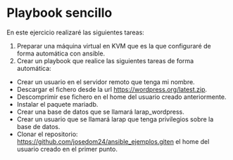 # Playbook sencillo

En este ejercicio realizaré las siguientes tareas:

1. Preparar una máquina virtual en KVM que es la que configuraré de forma automática con ansible.
2. Crear un playbook que realice las siguientes tareas de forma automática:
- Crear un usuario en el servidor remoto que tenga mi nombre.
- Descargar el fichero desde la url https://wordpress.org/latest.zip.
- Descomprimir ese fichero en el home del usuario creado anteriormente.
- Instalar el paquete mariadb.
- Crear una base de datos que se llamará larap_wordpress.
- Crear un usuario que se llamará larap que tenga privilegios sobre la base de datos.
- Clonar el repositorio: https://github.com/josedom24/ansible_ejemplos.giten el home del usuario creado en el primer punto.
